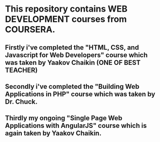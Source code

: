 # This repository contains WEB DEVELOPMENT courses from COURSERA. 

## Firstly i've completed the "HTML, CSS, and Javascript for Web Developers" course which was taken by Yaakov Chaikin (ONE OF BEST TEACHER)

## Secondly i've completed the "Building Web Applications in PHP" course which was taken by Dr. Chuck.

## Thirdly my ongoing "Single Page Web Applications with AngularJS" course which is again taken by Yaakov Chaikin.
